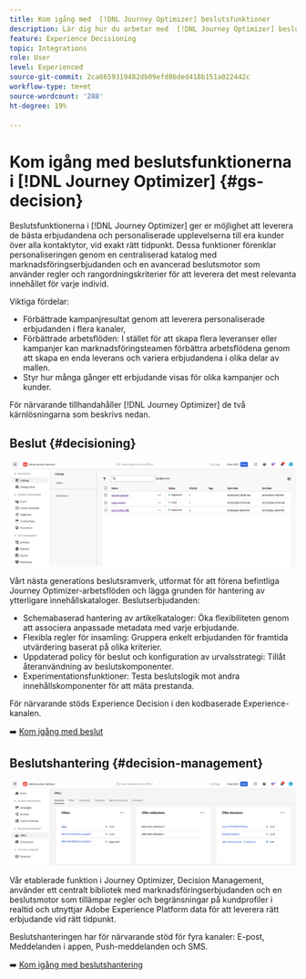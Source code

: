 ```yaml
---
title: Kom igång med  [!DNL Journey Optimizer] beslutsfunktioner
description: Lär dig hur du arbetar med  [!DNL Journey Optimizer] beslutsfunktioner.
feature: Experience Decisioning
topic: Integrations
role: User
level: Experienced
source-git-commit: 2ca6659319482db09efd86ded418b151a022442c
workflow-type: tm+mt
source-wordcount: '288'
ht-degree: 19%

---
```


# Kom igång med beslutsfunktionerna i [!DNL Journey Optimizer] {#gs-decision}

Beslutsfunktionerna i [!DNL Journey Optimizer] ger er möjlighet att leverera de bästa erbjudandena och personaliserade upplevelserna till era kunder över alla kontaktytor, vid exakt rätt tidpunkt. Dessa funktioner förenklar personaliseringen genom en centraliserad katalog med marknadsföringserbjudanden och en avancerad beslutsmotor som använder regler och rangordningskriterier för att leverera det mest relevanta innehållet för varje individ.

Viktiga fördelar:

* Förbättrade kampanjresultat genom att leverera personaliserade erbjudanden i flera kanaler,
* Förbättrade arbetsflöden: I stället för att skapa flera leveranser eller kampanjer kan marknadsföringsteamen förbättra arbetsflödena genom att skapa en enda leverans och variera erbjudandena i olika delar av mallen.
* Styr hur många gånger ett erbjudande visas för olika kampanjer och kunder.

För närvarande tillhandahåller [!DNL Journey Optimizer] de två kärnlösningarna som beskrivs nedan.

## Beslut {#decisioning}

![](assets/gs-decisioning.png)

Vårt nästa generations beslutsramverk, utformat för att förena befintliga Journey Optimizer-arbetsflöden och lägga grunden för hantering av ytterligare innehållskataloger. Beslutserbjudanden:

* Schemabaserad hantering av artikelkataloger: Öka flexibiliteten genom att associera anpassade metadata med varje erbjudande.
* Flexibla regler för insamling: Gruppera enkelt erbjudanden för framtida utvärdering baserat på olika kriterier.
* Uppdaterad policy för beslut och konfiguration av urvalsstrategi: Tillåt återanvändning av beslutskomponenter.
* Experimentationsfunktioner: Testa beslutslogik mot andra innehållskomponenter för att mäta prestanda.

För närvarande stöds Experience Decision i den kodbaserade Experience-kanalen.

➡️ [Kom igång med beslut](../experience-decisioning/gs-experience-decisioning.md)

## Beslutshantering {#decision-management}

![](assets/gs-decision-management.png)

Vår etablerade funktion i Journey Optimizer, Decision Management, använder ett centralt bibliotek med marknadsföringserbjudanden och en beslutsmotor som tillämpar regler och begränsningar på kundprofiler i realtid och utnyttjar Adobe Experience Platform data för att leverera rätt erbjudande vid rätt tidpunkt.

Beslutshanteringen har för närvarande stöd för fyra kanaler: E-post, Meddelanden i appen, Push-meddelanden och SMS.

➡️ [Kom igång med beslutshantering](../offers/get-started/starting-offer-decisioning.md)
